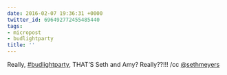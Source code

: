 ```yaml
---
date: 2016-02-07 19:36:31 +0000
twitter_id: 696492772455485440
tags:
- micropost
- budlightparty
title: ''
---
```


Really, [#budlightparty](https://twitter.com/hashtag/budlightparty), THAT’S Seth and Amy? Really??!!! /cc [@sethmeyers](https://twitter.com/sethmeyers)
